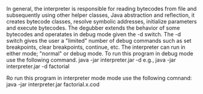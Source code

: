 In general, the interpreter is responsible for reading bytecodes from file and subsequently using other helper classes,
Java abstraction and reflection, it creates bytecode classes, resolve symbolic addresses, initialize parameters
and execute bytecodes. The degubber extends the behavior of some bytecodes and operatates in debug mode 
given the -d switch. The -d switch gives the user a "limited" number of debug commands such as set breakpoints,
clear breakpoints, continue, etc. The interpreter can run in either mode; "normal" or debug mode. To run this 
program in debug mode use the following command. 
  java -jar interpreter.jar -d <base source file name> e.g.,
  java -jar interpreter.jar -d factorial

Ro run this program in interpreter mode mode use the following comnand:
  java -jar interpreter.jar factorial.x.cod
